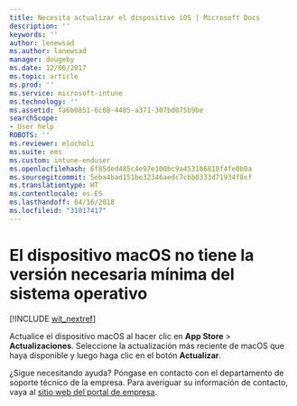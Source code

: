 ```yaml
---
title: Necesita actualizar el dispositivo iOS | Microsoft Docs
description: ''
keywords: ''
author: lenewsad
ms.author: lanewsad
manager: dougeby
ms.date: 12/06/2017
ms.topic: article
ms.prod: ''
ms.service: microsoft-intune
ms.technology: ''
ms.assetid: fa6b0851-6c68-4485-a371-307bd075b9be
searchScope:
- User help
ROBOTS: ''
ms.reviewer: elocholi
ms.suite: ems
ms.custom: intune-enduser
ms.openlocfilehash: 6f85ded485c4e97e100bc9a4531b6810f4fe0b0a
ms.sourcegitcommit: 5eba4bad151be32346aedc7cbb0333d71934f8cf
ms.translationtype: HT
ms.contentlocale: es-ES
ms.lasthandoff: 04/16/2018
ms.locfileid: "31017417"
---
```

# <a name="your-macos-device-doesnt-have-the-required-minimum-operating-system-version"></a>El dispositivo macOS no tiene la versión necesaria mínima del sistema operativo

[!INCLUDE [wit_nextref](includes/end-user-os-update-guidance.md)]

Actualice el dispositivo macOS al hacer clic en **App Store** > **Actualizaciones**. Seleccione la actualización más reciente de macOS que haya disponible y luego haga clic en el botón **Actualizar**.

¿Sigue necesitando ayuda? Póngase en contacto con el departamento de soporte técnico de la empresa. Para averiguar su información de contacto, vaya al [sitio web del portal de empresa](https://portal.manage.microsoft.com#HelpDeskDialog).
